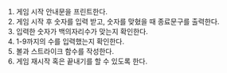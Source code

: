 1. 게임 시작 안내문을 프린트한다.
2. 게임 시작 후 숫자를 입력 받고, 숫자를 맞혔을 때 종료문구를 출력한다.
3. 입력한 숫자가 백의자리수가 맞는지 확인한다.
4. 1-9까지의 수를 입력했는지 확인한다.
5. 볼과 스트라이크 함수를 작성한다.
6. 게임 재시작 혹은 끝내기를 할 수 있도록 한다.